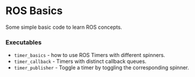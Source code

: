 # ROS Basics
Some simple basic code to learn ROS concepts. 
### Executables
* `timer_basics` - how to use ROS Timers with different spinners.
* `timer_callback` -  Timers with distinct callback queues.
* `timer_publisher` -  Toggle a timer by toggling the corresponding spinner.